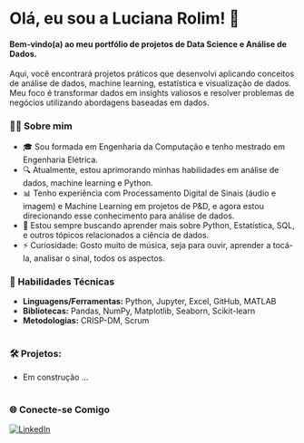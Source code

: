 # Olá, eu sou a Luciana Rolim! 👋
#### Bem-vindo(a) ao meu portfólio de projetos de Data Science e Análise de Dados.
Aqui, você encontrará projetos práticos que desenvolvi aplicando conceitos de análise de dados, machine learning, estatística e visualização de dados. Meu foco é transformar dados em insights valiosos e resolver problemas de negócios utilizando abordagens baseadas em dados.

### :woman_technologist: Sobre mim

- 🎓 Sou formada em Engenharia da Computação e tenho mestrado em Engenharia Elétrica.
- 🔍 Atualmente, estou aprimorando minhas habilidades em análise de dados, machine learning e Python.
- 📊 Tenho experiência com Processamento Digital de Sinais (áudio e imagem) e Machine Learning em projetos de P&D, e agora estou direcionando esse conhecimento para análise de dados.
- 🌱 Estou sempre buscando aprender mais sobre Python, Estatística, SQL, e outros tópicos relacionados a ciência de dados.
- ⚡ Curiosidade: Gosto muito de música, seja para ouvir, aprender a tocá-la, analisar o sinal, todos os aspectos. 

### 🚀 Habilidades Técnicas
- **Linguagens/Ferramentas:** Python, Jupyter, Excel, GitHub, MATLAB
- **Bibliotecas:** Pandas, NumPy, Matplotlib, Seaborn, Scikit-learn
- **Metodologias:** CRISP-DM, Scrum

#

### :hammer_and_wrench: Projetos:

- Em construção ...

#
### 🌐 Conecte-se Comigo

[![LinkedIn](https://img.shields.io/badge/LinkedIn-0077B5?style=for-the-badge&logo=linkedin&logoColor=white)](https://www.linkedin.com/in/luciana-rolim-78162318b/)

